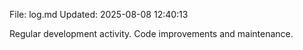 File: log.md
Updated: 2025-08-08 12:40:13

Regular development activity.
Code improvements and maintenance.
